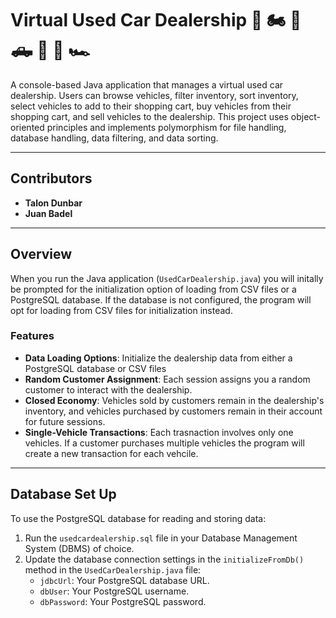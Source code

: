 # Virtual Used Car Dealership 🚗 🏍️ 🚐 🛻 🚐 🚙 🏎️

A console-based Java application that manages a virtual used car dealership. Users can browse vehicles, filter inventory, sort inventory, select vehicles to add to their shopping cart, buy vehicles from their shopping cart, and sell vehicles to the dealership. This project uses object-oriented principles and implements polymorphism for file handling, database handling, data filtering, and data sorting.

---

## Contributors

- **Talon Dunbar**
- **Juan Badel**

---

## Overview

When you run the Java application (`UsedCarDealership.java`) you will initally be prompted for the initialization option of loading from CSV files or a PostgreSQL database. If the database is not configured, the program will opt for loading from CSV files for initialization instead.

### Features

- **Data Loading Options**: Initialize the dealership data from either a PostgreSQL database or CSV files
- **Random Customer Assignment**: Each session assigns you a random customer to interact with the dealership.
- **Closed Economy**: Vehicles sold by customers remain in the dealership's inventory, and vehicles purchased by customers remain in their account for future sessions.
- **Single-Vehicle Transactions**: Each trasnaction involves only one vehicles. If a customer purchases multiple vehicles the program will create a new transaction for each vehcile.

---

## Database Set Up

To use the PostgreSQL database for reading and storing data:

1. Run the `usedcardealership.sql` file in your Database Management System (DBMS) of choice.
2. Update the database connection settings in the `initializeFromDb()` method in the `UsedCarDealership.java` file:
   - `jdbcUrl`: Your PostgreSQL database URL.
   - `dbUser`: Your PostgreSQL username.
   - `dbPassword`: Your PostgreSQL password.
